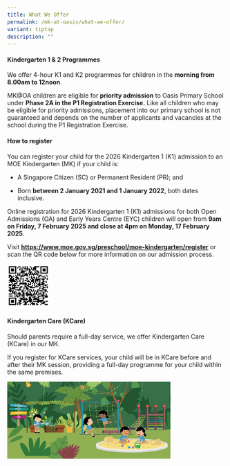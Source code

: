 ```yaml
---
title: What We Offer
permalink: /mk-at-oasis/what-we-offer/
variant: tiptap
description: ""
---
```

<h4>Kindergarten 1 &amp; 2 Programmes</h4>
<p>We offer 4-hour K1 and K2 programmes for children in the <strong>morning from 8.00am to 12noon</strong>.</p>
<p>MK@OA children are eligible for <strong>priority admission</strong> to Oasis
Primary School under <strong>Phase 2A in the P1 Registration Exercise.</strong> Like
all children who may be eligible for priority admissions, placement into
our primary school is not guaranteed and depends on the number of applicants
and vacancies at the school during the P1 Registration Exercise.</p>
<h4>How to register</h4>
<p>You can register your child for the 2026 Kindergarten 1 (K1) admission
to an MOE Kindergarten (MK) if your child is:</p>
<ul data-tight="true" class="tight">
<li>
<p>A Singapore Citizen (SC) or Permanent Resident (PR); and</p>
</li>
<li>
<p>Born <strong>between 2 January 2021 and 1 January 2022</strong>, both dates
inclusive.</p>
</li>
</ul>
<p>Online registration for 2026 Kindergarten 1 (K1) admissions for both Open
Admissions (OA) and Early Years Centre (EYC) children will open from&nbsp;<strong>9am on Friday, 7 February 2025 and close at 4pm on Monday, 17 February 2025</strong>.</p>
<p>Visit <strong><a href="https://www.moe.gov.sg/preschool/moe-kindergarten/register" rel="noopener noreferrer nofollow" target="_blank">https://www.moe.gov.sg/preschool/moe-kindergarten/register</a></strong> or
scan the QR code below for more information on our admission process.</p>
<div class="isomer-image-wrapper">
<img style="width: 20%;" height="auto" width="100%" alt="" src="/images/Mkoasis/qrcode_register.png">
</div>
<h4>Kindergarten Care (KCare)</h4>
<p>Should parents require a full-day service, we offer Kindergarten Care
(KCare) in our MK.</p>
<p>If you register for KCare services, your child will be in KCare before
and after their MK session, providing a full-day programme for your child
within the same premises.</p>
<div class="isomer-image-wrapper">
<img style="width: 75%;" height="auto" width="100%" alt="" src="/images/Mkoasis/pic1.jpg">
</div>
<p></p>
